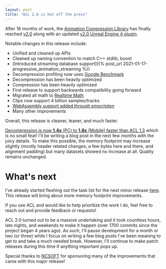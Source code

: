 ```yaml
---
layout: post
title: "ACL 2.0 is hot off the press"
---
```

After 18 months of work, the [Animation Compression Library](https://github.com/nfrechette/acl) has finally reached [v2.0](https://github.com/nfrechette/acl/releases/tag/v2.0.0) along with an updated [v2.0 Unreal Engine 4 plugin](https://github.com/nfrechette/acl-ue4-plugin/releases/tag/v2.0.1).

Notable changes in this release include:

*  Unified and cleaned up APIs
*  Cleaned up naming convention to match C++ stdlib, boost
*  [Introduced streaming database support]({% post_url 2021-01-17-progressive_animation_streaming %})
*  Decompression profiling now uses [Google Benchmark](https://github.com/google/benchmark)
*  Decompression has been heavily optimized
*  Compression has been heavily optimized
*  First release to support backwards compatibility going forward
*  Migrated all math to [Realtime Math](https://github.com/nfrechette/rtm)
*  Clips now support 4 billion samples/tracks
*  [WebAssembly support added through emscripten](https://github.com/nfrechette/acl-js)
*  Many other improvements

Overall, this release is cleaner, leaner, and much faster.

[Decompression is now **1.4x** (PC) to **1.8x** (Mobile) faster than ACL 1.3](https://github.com/nfrechette/acl-ue4-plugin/blob/release/2.0/Docs/decompression_performance.md) which is no small feat! I'll be writing a blog post in the next few months with the juicy details. To make this possible, the memory footprint may increase slightly (mostly header related changes, a few bytes here and there, and alignment padding) but many datasets showed no increase at all. Quality remains unchanged.

# What's next

I've already started fleshing out the task list for the next minor release [here](https://github.com/nfrechette/acl/milestone/11). This release will bring about more memory footprint improvements.

If you use ACL and would like to help prioritize the work I do, feel free to reach out and provide feedback or requests!

ACL 2.0 turned out to be a massive undertaking and it took countless hours, late nights, and weekends to make it happen (over 1700 commits since the project began 4 years ago). As such, I'll pause development for a month or two (or three) while I focus on writing a few blog posts I've been meaning to get to and take a much needed break. However, I'll continue to make patch releases during this time if anything important pops up.

Special thanks to [NCSOFT](https://kr.ncsoft.com) for sponsoring many of the improvements that came with this major release!
